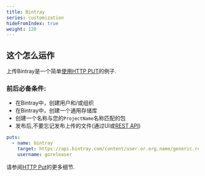 ```yaml
---
title: Bintray
series: customization
hideFromIndex: true
weight: 120
---
```

## 这个怎么运作

上传Bintray是一个简单[使用HTTP PUT](https://goreleaser.com/customization/#HTTP%20Put)的例子.

### 前后必备条件:

-   在Bintray中，创建用户和/或组织
-   在Bintray中，创建一个通用存储库
-   创建一个名称与您的`ProjectName`名称匹配的包
-   发布后,不要忘记发布上传的文件(通过UI或[REST API](https://bintray.com/docs/api/#_publish_discard_uploaded_content))

```yaml
puts:
  - name: bintray
    target: https://api.bintray.com/content/user.or.org.name/generic.repo.name/{{ .ProjectName }}/{{ .Version }}/
    username: goreleaser
```

请参阅[HTTP Put](https://goreleaser.com/customization/#HTTP%20Put)的更多细节.
